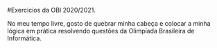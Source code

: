 #Exercicios da OBI 2020/2021.

  
 No meu tempo livre, gosto de quebrar minha cabeça e colocar a minha lógica em prática resolvendo questões da Olimpíada Brasileira de Informática.
